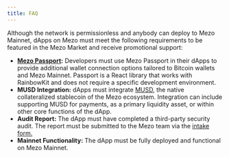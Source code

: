 ```yaml
---
title: FAQ
---
```



Although the network is permissionless and anybody can deploy to Mezo Mainnet, dApps on Mezo must meet the following requirements to be featured in the Mezo Market and receive promotional support:

* [**Mezo Passport**](https://www.npmjs.com/package/@mezo-org/passport)**:** Developers must use Mezo Passport in their dApps to provide additional wallet connection options tailored to Bitcoin wallets and Mezo Mainnet. Passport is a React library that works with RainbowKit and does not require a specific development environment.
* **MUSD Integration:** dApps must integrate [MUSD](https://mezo.org/feature/musd), the native collateralized stablecoin of the Mezo ecosystem. Integration can include supporting MUSD for payments, as a primary liquidity asset, or within other core functions of the dApp.
* **Audit Report:** The dApp must have completed a third-party security audit. The report must be submitted to the Mezo team via the [intake form.](https://2d0lnha7ee6.typeform.com/to/CHBVzfXU)
* **Mainnet Functionality:** The dApp must be fully deployed and functional on Mezo Mainnet.

